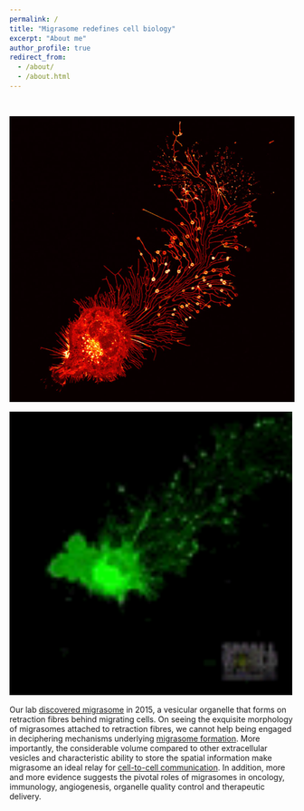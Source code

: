 ```yaml
---
permalink: /
title: "Migrasome redefines cell biology"
excerpt: "About me"
author_profile: true
redirect_from: 
  - /about/
  - /about.html
---
```


<br>

![](https://github.com/LiYuLab/figures-for-liyu-lab-page/raw/master/migrasome.jpg "Migrasomes formed by a L929 cell")

<img src = "https://github.com/LiYuLab/figures-for-liyu-lab-page/raw/master/main/migrasome.gif" width = 500 alt = "migracytosis">

Our lab [discovered migrasome](https://www.nature.com/articles/cr2014135) in 2015, a vesicular organelle that forms on retraction fibres behind migrating cells. On seeing the exquisite morphology of migrasomes attached to retraction fibres, we cannot help being engaged in deciphering mechanisms underlying [migrasome formation](https://www.nature.com/articles/s41556-019-0367-5). More importantly, the considerable volume compared to other extracellular vesicles and characteristic ability to store the spatial information make migrasome an ideal relay for [cell-to-cell communication](https://www.nature.com/articles/s41556-019-0358-6). In addition, more and more evidence suggests the pivotal roles of migrasomes in oncology, immunology, angiogenesis, organelle quality control and therapeutic delivery.